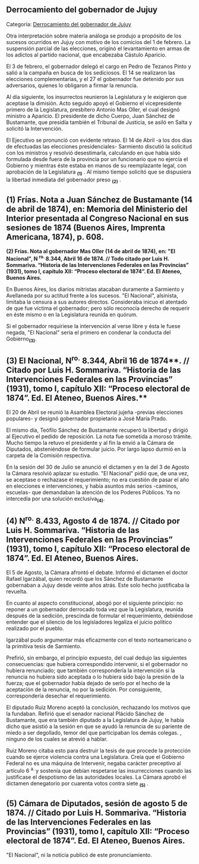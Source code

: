 ## Derrocamiento del gobernador de Jujuy

Categoría: [Derrocamiento del gobernador de Jujuy](http://descubrircorrientes.com.ar/2012/index.php/4679-corrientes-en-la-familia-argentina-1870-a-la-actualidad/hegemonia-antimitrista-en-la-politica-correntina-1869-1877/proceso-electoral-de-1874/derrocamiento-del-gobernador-de-jujuy)

Otra interpretación sobre materia análoga se produjo a propósito de los sucesos ocurridos en Jujuy con motivo de los comicios del 1 de febrero. La suspensión parcial de las elecciones, originó el levantamiento en armas de los adictos al partido nacional, que encabezaba Cástulo Aparicio.

El 3 de febrero, el gobernador delegó el cargo en Pedro de Tezanos Pinto y salió a la campaña en busca de los sediciosos. El 14 se realizaron las elecciones complementarias, y el 27 el gobernador fue detenido por sus adversarios, quienes lo obligaron a firmar la renuncia.

Al día siguiente, los insurrectos reunieron la Legislatura y le exigieron que aceptase la dimisión. Acto seguido apoyó el Gobierno el vicepresidente primero de la Legislatura, presbítero Antonio Mas Oller, el cual designó ministro a Aparicio. El presidente de dicho Cuerpo, Juan Sánchez de Bustamante, que presidía también el Tribunal de Justicia, se asiló en Salta y solicitó la Intervención.

El Ejecutivo se pronunció con evidente retraso. El 14 de Abril -a los dos días de efectuadas las elecciones presidenciales- Sarmiento discutió la solicitud con los ministros y resolvió desestimarla, calculando en que había sido formulada desde fuera de la provincia por un funcionario que no ejercía el Gobierno y mientras éste estaba en manos de su reemplazante legal, con aprobación de la Legislatura <sub><strong><span><span>(1)</span></span></strong></sub> . Al mismo tiempo solicitó que se dispusiera la libertad inmediata del gobernador preso <sub><strong><span><span>(2)</span></span></strong></sub> .

## **(1) Frías. Nota a Juan Sánchez de Bustamante (14 de abril de 1874), en: Memoria del Ministerio del Interior presentada al Congreso Nacional en sus sesiones de 1874 (Buenos Aires, Imprenta Americana, 1874), p. 608.**  
**(2) Frías. Nota al gobernador Mas Oller (14 de abril de 1874), en: "El Nacional", N <sup><span><span>ro. </span></span></sup> 8.344, Abril 16 de 1874. // Todo citado por Luis H. Sommariva. “Historia de las Intervenciones Federales en las Provincias” (1931), tomo I, capítulo XII: “Proceso electoral de 1874”. Ed. El Ateneo, Buenos Aires.**

En Buenos Aires, los diarios mitristas atacaban duramente a Sarmiento y Avellaneda por su actitud frente a los sucesos. "El Nacional", alsinista, limitaba la censura a sus autores directos. Consideraba inicuo el atentado de que fue víctima el gobernador; pero sólo reconocía derecho de requerir en éste mismo o en la Legislatura reunida en quórum.

Si el gobernador requiriese la intervención al verse libre y ésta le fuese negada, "El Nacional" sería el primero en condenar la conducta del Gobierno<sub><strong>(3)</strong></sub>.

## **(3) El Nacional,** **N<sup>ro.</sup> 8.344, Abril 16 de 1874****. // Citado por Luis H. Sommariva. “Historia de las Intervenciones Federales en las Provincias” (1931), tomo I, capítulo XII: “Proceso electoral de 1874”. Ed. El Ateneo, Buenos Aires.**

El 20 de Abril se reunió la Asamblea Electoral jujeña -previas elecciones populares- y designó gobernador propietario a José María Prado.

El mismo día, Teófilo Sánchez de Bustamante recuperó la libertad y dirigió al Ejecutivo el pedido de reposición. La nota fue sometida a moroso trámite. Mucho tiempo la retuvo el presidente y al fin la envió a la Cámara de Diputados, absteniéndose de formular juicio. Por largo lapso durmió en la carpeta de la Comisión respectiva.

En la sesión del 30 de Julio se anunció el dictamen y en la del 3 de Agosto la Cámara resolvió aplazar su estudio. "El Nacional" pidió que, de una vez, se aceptase o rechazase el requerimiento; no era cuestión de pasar el año en elecciones e intervenciones, y había asuntos más serios -caminos, escuelas- que demandaban la atención de los Poderes Públicos. Ya no intercedía por una solución exclusiva<sub><strong>(4)</strong></sub>.

## **(4) N<sup>ro.</sup> 8.433, Agosto 4 de 1874. // Citado por Luis H. Sommariva. “Historia de las Intervenciones Federales en las Provincias” (1931), tomo I, capítulo XII: “Proceso electoral de 1874”. Ed. El Ateneo, Buenos Aires.**

El 5 de Agosto, la Cámara afrontó el debate. Informó el dictamen el doctor Rafael Igarzábal, quien recordó que los Sánchez de Bustamante gobernaban a Jujuy desde veinte años atrás. Este solo hecho justificaba la revuelta.

En cuanto al aspecto constitucional, abogó por el siguiente principio: no reponer a un gobernador derrocado toda vez que la Legislatura, reunida después de la sedición, prescinda de formular el requerimiento, debiéndose entender que el silencio de los legisladores legaliza el juicio político realizado por el pueblo.

Igarzábal pudo argumentar más eficazmente con el texto norteamericano o la primitiva tesis de Sarmiento.

Prefirió, sin embargo, el principio expuesto, del cual dedujo las siguientes consecuencias: que hubiera correspondido intervenir, si el gobernador no hubiera renunciado; que también correspondería la intervención si la renuncia no hubiera sido aceptada o lo hubiera sido bajo la presión de la fuerza; que el gobernador había dejado de serlo por el hecho de la aceptación de la renuncia, no por la sedición. Por consiguiente, correspondería desechar el requerimiento.

El diputado Ruiz Moreno aceptó la conclusión, rechazando los motivos que la fundaban. Refirió que el senador nacional Plácido Sánchez de Bustamante, que era también diputado a la Legislatura de Jujuy, le había dicho que asistió a la sesión en que se ayudó la renuncia de su pariente de miedo a ser degollado, temor del que participaban los demás colegas. , ninguno de los cuales se atrevió a hablar.

Ruiz Moreno citaba esto para destruir la tesis de que procede la protección cuando se ejerce violencia contra una Legislatura. Creía que el Gobierno Federal no es una máquina de Intervenir, negaba carácter preceptivo al artículo 6 <sup><span><span>a. </span></span></sup> y sostenía que debían respetarse las insurrecciones cuando las justificase el despotismo de las autoridades locales. La Cámara aprobó el dictamen denegatorio por cuarenta votos contra siete <sub><strong><span><span>(5)</span></span></strong></sub> .

## **(5) Cámara de Diputados, sesión de agosto 5 de 1874. // Citado por Luis H. Sommariva. “Historia de las Intervenciones Federales en las Provincias” (1931), tomo I, capítulo XII: “Proceso electoral de 1874”. Ed. El Ateneo, Buenos Aires.**

"El Nacional", ni la noticia publicó de este pronunciamiento.